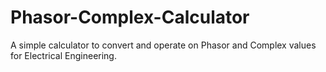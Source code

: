 # Phasor-Complex-Calculator
A simple calculator to convert and operate on Phasor and Complex values for Electrical Engineering.
